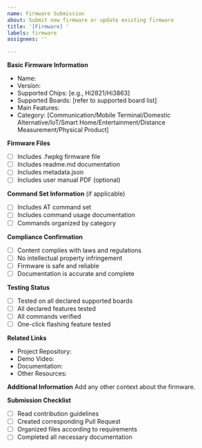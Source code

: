 ```yaml
---
name: Firmware Submission
about: Submit new firmware or update existing firmware
title: '[Firmware] '
labels: firmware
assignees: ''

---
```


**Basic Firmware Information**
- Name:
- Version:
- Supported Chips: [e.g., Hi2821/Hi3863]
- Supported Boards: [refer to supported board list]
- Main Features:
- Category: [Communication/Mobile Terminal/Domestic Alternative/IoT/Smart Home/Entertainment/Distance Measurement/Physical Product]

**Firmware Files**
- [ ] Includes .fwpkg firmware file
- [ ] Includes readme.md documentation
- [ ] Includes metadata.json
- [ ] Includes user manual PDF (optional)

**Command Set Information** (if applicable)
- [ ] Includes AT command set
- [ ] Includes command usage documentation
- [ ] Commands organized by category

**Compliance Confirmation**
- [ ] Content complies with laws and regulations
- [ ] No intellectual property infringement
- [ ] Firmware is safe and reliable
- [ ] Documentation is accurate and complete

**Testing Status**
- [ ] Tested on all declared supported boards
- [ ] All declared features tested
- [ ] All commands verified
- [ ] One-click flashing feature tested

**Related Links**
- Project Repository:
- Demo Video:
- Documentation:
- Other Resources:

**Additional Information**
Add any other context about the firmware.

**Submission Checklist**
- [ ] Read contribution guidelines
- [ ] Created corresponding Pull Request
- [ ] Organized files according to requirements
- [ ] Completed all necessary documentation

